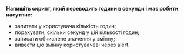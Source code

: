 **Напишіть скрипт, який переводить години в секунди і має робити насутпне:**

- запитати у користувача кількість годин;
- порахувати, скільки секунд у цій кількості годин;
- записати обчислене значення у змінну;
- вивести цю змінну користувачеві через alert.